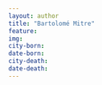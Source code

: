 ```yaml
---
layout: author
title: "Bartolomé Mitre"
feature: 
img:
city-born: 
date-born: 
city-death: 
date-death:
---
```

